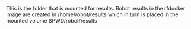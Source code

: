 This is the folder that is mounted for results. Robot results in the rfdocker image are created in /home/robot/results which in turn is placed in the mounted volume $PWD/robot/results

